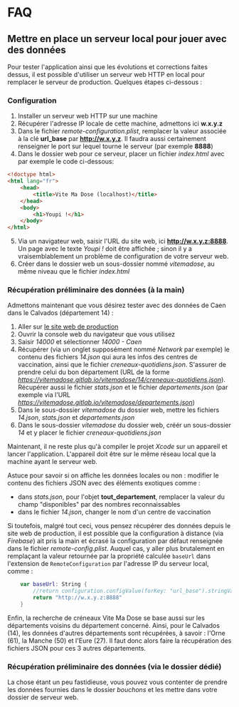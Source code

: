 # FAQ

## Mettre en place un serveur local pour jouer avec des données

Pour tester l'application ainsi que les évolutions et corrections faites dessus, il est possible d'utiliser un serveur web HTTP en local pour remplacer le serveur de production.
Quelques étapes ci-dessous :

### Configuration

1. Installer un serveur web HTTP sur une machine
2. Récupérer l'adresse IP locale de cette machine, admettons ici **w.x.y.z**
3. Dans le fichier _remote-configuration.plist_, remplacer la valeur associée à la clé **url_base** par **http://w.x.y.z**. Il faudra aussi certainement renseigner le port sur lequel tourne le serveur (par exemple **8888**)
4. Dans le dossier web pour ce serveur, placer un fichier _index.html_ avec par exemple le code ci-dessous:
```HTML
<!doctype html>
<html lang="fr">
    <head>
        <title>Vite Ma Dose (localhost)</title>
    </head>
    <body>
        <h1>Youpi !</h1>
    </body>
</html>
```
5. Via un navigateur web, saisir l'URL du site web, ici **http://w.x.y.z:8888**. Un page avec le texte _Youpi !_ doit être affichée ; sinon il y a vraisemblablement un problème de configuration de votre serveur web.
6. Créer dans le dossier web un sous-dossier nommé _vitemadose_, au même niveau que le fichier _index.html_

### Récupération préliminaire des données (à la main)

Admettons maintenant que vous désirez tester avec des données de Caen dans le Calvados (département 14) :

1. Aller sur [le site web de production](https://vitemadose.covidtracker.fr/)
2. Ouvrir la console web du navigateur que vous utilisez
2. Saisir _14000_ et sélectionner _14000 - Caen_
3. Récupérer (via un onglet supposément nommé _Network_ par exemple) le contenu des fichiers _14.json_ qui aura les infos des centres de vaccination, ainsi que le fichier _creneaux-quotidiens.json_. S'assurer de prendre celui du bon département (URL de la forme _https://vitemadose.gitlab.io/vitemadose/14/creneaux-quotidiens.json_). Récupérer aussi le fichier _stats.json_ et le fichier _departements.json_ (par exemple via l'URL _https://vitemadose.gitlab.io/vitemadose/departements.json_)
4. Dans le sous-dossier _vitemadose_ du dossier web, mettre les fichiers _14.json_, _stats.json_ et _departements.json_
5. Dans le sous-dossier _vitemadose_ du dossier web, créér un sous-dossier _14_ et y placer le fichier _creneaux-quotidiens.json_

Maintenant, il ne reste plus qu'à compiler le projet _Xcode_ sur un appareil et lancer l'application. L'appareil doit être sur le même réseau local que la machine ayant le serveur web.

Astuce pour savoir si on affiche les données locales ou non : modifier le contenu des fichiers JSON avec des éléments exotiques comme :
- dans _stats.json_, pour l'objet **tout_departement**, remplacer la valeur du champ "disponibles" par des nombres reconnaissables
- dans le fichier _14.json_, changer le nom d'un centre de vaccination

Si toutefois, malgré tout ceci, vous pensez récupérer des données depuis le site web de production, il est possible que la configuration à distance (via _Firebase_)  ait pris la main et écrasé la configuration par défaut renseignée dans le fichier _remote-config.plist_. Auquel cas, y aller plus brutalement en remplaçant la valeur retournée par la propriété calculée `baseUrl` dans l'extension de `RemoteConfiguration` par l'adresse IP du serveur local, comme :

```swift
    var baseUrl: String {
        //return configuration.configValue(forKey: "url_base").stringValue!
        return "http://w.x.y.z:8888"
    }
```

Enfin, la recherche de créneaux Vite Ma Dose se base aussi sur les départements voisins du département concerné. Ainsi, pour le Calvados (14), les données d'autres départements sont récupérées, à savoir : l'Orne (61), la Manche (50) et l'Eure (27). Il faut donc alors faire la récupération des fichiers JSON pour ces 3 autres départements.

### Récupération préliminaire des données (via le dossier dédié)

La chose étant un peu fastidieuse, vous pouvez vous contenter de prendre les données fournies dans le dossier _bouchons_ et les mettre dans votre dossier de serveur web.


